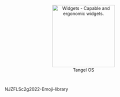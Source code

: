 <p align="center">
<a href="https://github.com/widget-js/widgets">
  <img width="200" src="https://github.com/NJZFLSc2g2022/NJZFLSc2g2022-Emoji-library/blob/main/NZFLS%202022%E5%B1%8A2%E7%8F%AD.png" alt="Widgets - Capable and ergonomic widgets." width="300">
</a>
<br>
Tangel OS
</p>

<p align="center">
  <img src="https://img.shields.io/badge/Produced%20by-Tangel%20Studio-blue" alt="">
  <img src="https://img.shields.io/badge/category-Tangel%20OS%E7%89%88%E6%9C%AC%E5%82%A8%E5%AD%98%E4%BB%93%E5%BA%93-blue" alt="">
  <img src="https://img.shields.io/badge/license-CC--BY--SA--4.0-brightgreen" alt="">
  <img src="https://img.shields.io/github/v/release/TangelScratchStudio/Repository-Tangel_OS?include_prereleases" alt="">
</p>
NJZFLSc2g2022-Emoji-library
